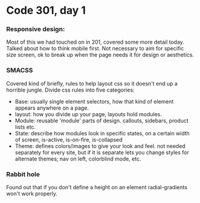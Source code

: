 # Code 301, day 1

### Responsive design:
Most of this we had touched on in 201, covered some more detail today.  Talked about how to think mobile first.  Not necessary to aim for specific size screen, ok to break up when the page needs it for design or aesthetics.

### SMACSS
Covered kind of briefly, rules to help layout css so it doesn't end up a horrible jungle.
Divide css rules into five categories:
- Base: usually single element selectors, how that kind of element appears anywhere on a page.
- layout: how you divide up your page, layouts hold modules.
- Module: reusable 'module' parts of design.  callouts, sidebars, product lists etc.
- State: describe how modules look in specific states, on a certain width of screen, is-active, is-on-fire, is-collapsed
- Theme: defines colors/images to give your look and feel. not needed separately for every site, but if it is separate lets you change styles for alternate themes; nav on left, colorblind mode, etc.

### Rabbit hole
Found out that if you don't define a height on an element radial-gradients won't work properly.
